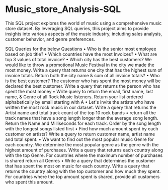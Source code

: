 # Music_store_Analysis-SQL
This SQL project explores the world of music using a comprehensive music store dataset. By leveraging SQL queries, this project aims to provide insights into various aspects of the music industry, including sales analysis, customer behavior, and genre preferences.

SQL Queries for the below Questions
• Who is the senior most employee based on job title?
•	Which countries have the most Invoices?
•	What are top 3 values of total invoice?
•	Which city has the best customers? We would like to throw a promotional Music Festival in the city we made the most money. Write a query that returns one city that has the highest sum of invoice totals. Return both the city name & sum of all invoice totals?
•	Who is the best customer? The customer who has spent the most money will be declared the best customer. Write a query that returns the person who has spent the most money
•	Write query to return the email, first name, last name, & Genre of all Rock Music listeners. Return your list ordered alphabetically by email starting with A
•	Let's invite the artists who have written the most rock music in our dataset. Write a query that returns the Artist name and total track count of the top 10 rock bands
•	return all the track names that have a song length longer than the average song length. Return the Name and Milliseconds for each track. Order by the song length with the longest songs listed first
•	Find how much amount spent by each customer on artists? Write a query to return customer name, artist name and total spent.
•	We want to find out the most popular music Genre for each country. We determine the most popular genre as the genre with the highest amount of purchases. Write a query that returns each country along with the top Genre. For countries where the maximum number of purchases is shared return all Genres
•	Write a query that determines the customer that has spent the most on music for each country. Write a query that returns the country along with the top customer and how much they spent. For countries where the top amount spent is shared, provide all customers who spent this amount.
